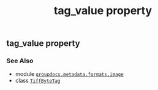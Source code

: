 ﻿---
title: tag_value property
second_title: GroupDocs.Metadata for Python via .NET API References
description: 
type: docs
url: /python-net/groupdocs.metadata.formats.image/tiffbytetag/tag_value/
is_root: false
weight: 80
---

## tag_value property


### See Also
* module [`groupdocs.metadata.formats.image`](../../)
* class [`TiffByteTag`](/metadata/python-net/groupdocs.metadata.formats.image/tiffbytetag)
